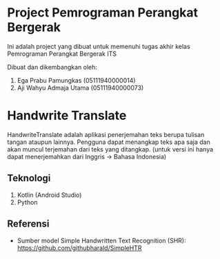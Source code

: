 # Project Pemrograman Perangkat Bergerak

Ini adalah project yang dibuat untuk memenuhi tugas akhir kelas Pemrograman Perangkat Bergerak ITS

Dibuat dan dikembangkan oleh:
1. Ega Prabu Pamungkas (05111940000014)
2. Aji Wahyu Admaja Utama (05111940000073)

# Handwrite Translate

HandwriteTranslate adalah aplikasi penerjemahan teks berupa tulisan tangan ataupun lainnya. Pengguna dapat menangkap teks apa saja dan akan muncul terjemahan dari teks yang ditangkap. (untuk versi ini hanya dapat menerjemahkan dari Inggris -> Bahasa Indonesia)

## Teknologi
1. Kotlin (Android Studio)
2. Python

## Referensi
- Sumber model Simple Handwritten Text Recognition (SHR): https://github.com/githubharald/SimpleHTR 
